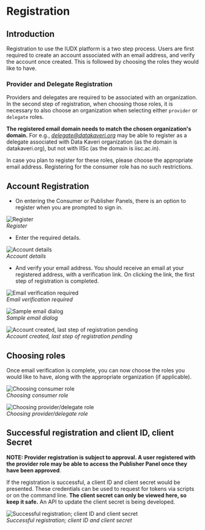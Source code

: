 # Registration

## Introduction
Registration to use the IUDX platform is a two step process. Users are first required to create an account associated with an email address, and verify the account once created. This is followed by choosing the roles they would like to have.

### Provider and Delegate Registration

Providers and delegates are required to be associated with an organization. In the second step of registration, when choosing those roles, it is necessary to also choose an organization when selecting either `provider` or `delegate` roles. 

**The registered email domain needs to match the chosen organization's domain.** For e.g., *delegate@datakaveri.org* may be able to register as a delegate associated with Data Kaveri organization (as the domain is datakaveri.org), but not with IISc (as the domain is iisc.ac.in). 

In case you plan to register for these roles, please choose the appropriate email address. Registering for the consumer role has no such restrictions.

## Account Registration
* On entering the Consumer or Publisher Panels, there is an option to register when you are prompted to sign in.

![Register](../resources/auth/reg.png)<br>
*Register*

* Enter the required details.

![Account details](../resources/auth/first-step-reg.png)<br>
*Account details*

* And verify your email address. You should receive an email at your registered address, with a verification link. On clicking the link, the first step of registration is completed.

![Email verification required](../resources/auth/email-verification.png)<br>
*Email verification required*

![Sample email dialog](../resources/auth/sample-email.png)<br>
*Sample email dialog*

![Account created, last step of registration pending](../resources/auth/last-step.png)<br>
*Account created, last step of registration pending*

## Choosing roles

Once email verification is complete, you can now choose the roles you would like to have, along with the appropriate organization (if applicable).

![Choosing consumer role](../resources/auth/cons-role.png)<br>
*Choosing consumer role*

![Choosing provider/delegate role](../resources/auth/prov-dele.png)<br>
*Choosing provider/delegate role*

## Successful registration and client ID, client Secret

**NOTE: Provider registration is subject to approval. A user registered with the provider role may be able to access the Publisher Panel once they have been approved**. 

If the registration is successful, a client ID and client secret would be presented. These credentials can be used to request for tokens via scripts or on the command line. **The client secret can only be viewed here, so keep it safe.** An API to update the client secret is being developed.

![Successful registration; client ID and client secret](../resources/auth/success-reg.png)<br>
*Successful registration; client ID and client secret*
